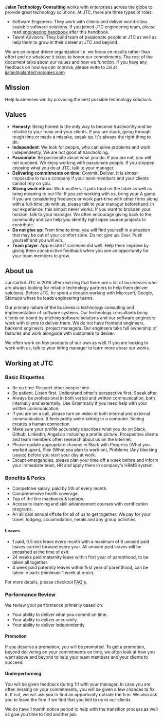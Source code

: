 **Jalan Technology Consulting** works with enterprises across the globe to provide great technology solutions. At JTC, there are three types of roles:

- Software Engineers: They work with clients and deliver world-class scalable software solutions. If you joined JTC engineering team, please read [engineering handbook](https://github.com/jalantechnologies/handbook/blob/main/engineering/index.md) after this handbook.
- Talent Advisors: They build team of passionate people at JTC as well as help them to grow in their career at JTC and beyond.

We are an output driven organization i.e. we focus on results rather than effort and do whatever it takes to honor our commitments. The rest of the document talks about our values and how we function. If you have any feedback on how we can improve, please write to Jai at jjalan@jalantechnologies.com

## Mission
Help businesses win by providing the best possible technology solutions.

## Values
- **Honesty**: Being honest is the only way to become trustworthy and be reliable to your team and your clients. If you are stuck, going through rough time or made a mistake, speak up. It's always the right thing to do.
- **Independent**: We look for people, who can solve problems and work independently. We are not good at handholding.
- **Passionate**: Be passionate about what you do. If you are not, you will not succeed. We enjoy working with passionate people. If you stopped enjoying what you do at JTC, talk to your manager.
- **Delivering commitments on time**: Commit. Deliver. It is almost impossible to run a company if your team members and your clients cannot rely on you.
- **Strong work ethics**: Work matters. It puts food on the table as well as bring meaning to our life. If you are working with us, bring your A game. If you are considering freelance or work part-time with other firms along with a full-time job with us, please talk to your manager beforehand. In our experience, this almost never works. If you want to broaden your horizon, talk to your manager. We often encourage giving back to the community and can help you identify right open source projects to contribute.
- **Do not give up**: From time to time, you will find yourself in a situation that may be out of your comfort zone. Do not give up. Ever. Push yourself and you will win.
- **Team player**: Appreciate if someone did well. Help them improve by giving them constructive feedback when you see an opportunity for your team members to grow.

## About us
Jai started JTC in 2016 after realizing that there are a lot of businesses who are always looking for reliable technology partners to help them deliver solutions. Before JTC, he spent a decade working with Microsoft, Google, Startups where he leads engineering teams.

Our primary nature of the business is technology consulting and implementation of software systems. Our technology consultants bring clients on board by pitching software solutions and our software engineers work with clients to deliver them. We do not have frontend engineers, backend engineers, project managers. Our engineers take full ownership of features and work alongside with customers to deliver.

We often work on few products of our own as well. If you are looking to work with us, talk to your hiring manager to learn more about our works.

## Working at JTC
### Basic Etiquettes
- Be on time. Respect other people time.
- Be patient. Listen first. Understand other's perspective first. Speak after.
- Always be professional in both verbal and written communication, both internally and externally. Use Grammarly if you need help with your written communication.
- If you are on a call, please turn on video in both internal and external communication. It feels pretty weird talking to a computer. Seeing creates a human connection.
- Make sure your profile accurately describes what you do on Slack, Github, LinkedIn, Angel.co including a profile picture. Prospective clients and team members often research about us on the internet.
- Please update appropriate channel in Slack with Progress (What you worked upon), Plan (What you plan to work on), Problems (Any blocking issues) before you start your day at work.
- Except emergencies, please plan your time off a week before and inform your immediate team, HR and apply them in company's HRMS system.

### Benefits & Perks
 - Competitive salary, paid by 5th of every month.
 - Comprehensive health coverage.
 - Top of the line macbooks & laptops.
 - Access to learning and skill advancement courses with certification programs.
 - An all paid annual offsite for all of us to get together. We pay for your travel, lodging, accomodation, meals and any group activities.

#### Leaves
 - 1 paid, 0.5 sick leave every month with a maximum of 6 unused paid leaves carried forward every year. All unused paid leaves will be encashed at the time of exit.
 - 24 weeks paid maternity leave within first year of parenthood, to be taken all together.
 - 4 week paid paternity leaves within first year of parenthood, can be taken in parts (minimum 1 week at once).

For more details, please checkout [FAQ's](https://github.com/jalantechnologies/handbook/blob/main/faq.md).

### Performance Review
We review your performance primarily based on:
 - Your ability to deliver what you commit on time.
 - Your ability to deliver accurately.
 - Your ability to deliver independently.

#### Promotion
If you deserve a promotion, you will be promoted. To get a promotion, beyond delivering on your commitments on time, we often look at how you went above and beyond to help your team members and your clients to succeed.

#### Underperforming
You will be given feedback during 1:1 with your manager. In case you are often missing on your commitments, you will be given a few chances to fix it. If not, we will ask you to find an opportunity outside the firm. We also ask you to leave the firm if we find that you lied to us or our clients.

We do have 1 month notice period to help with the transition process as well as give you time to find another job.

